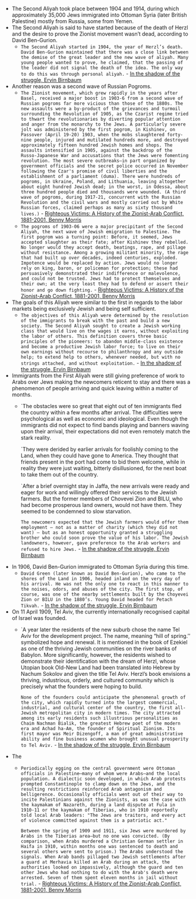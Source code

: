 - The Second Aliyah took place between 1904 and 1914, during which approximately 35,000 Jews immigrated into Ottoman Syria (later British Palestine) mostly from Russia, some from Yemen.
- The Second Aliyah is said to have started because of the death of Herzl and the desire to prove the Zionist movement wasn’t dead, according to David Ben-Gurion.
    - `The Second Aliyah started in 1904, the year of Herzl’s death. David Ben-Gurion maintained that there was a close link between the demise of the great leader and the new wave of aliyah. Many young people wanted to prove, he claimed, that the passing of the leader did not signal the death of the idea. The only way to do this was through personal aliyah.` - [In the shadow of the struggle, Ervin Birnbaum](https://archive.org/details/inshadowofstrugg0000birn/mode/1up?view=theater)
- Another reason was a second wave of Russian Pogroms.
    - `The Zionist movement, which grew rapidly in the years after Basel, received a major boost in 1903-6 from a second wave of Russian pogroms far more vicious than those of the 1880s. The new assaults were a by-product of the grievances and turmoil surrounding the Revolution of 1905, as the Czarist regime tried to thwart the revolutionaries by diverting popular attention and anger from the monarchy to the Jews. A particularly severe jolt was administered by the first pogrom, in Kishinev, on Passover (April 19-20) 1903, when the mobs slaughtered forty-nine people, injured and mutilated hundreds more, and destroyed approximately fifteen hundred Jewish homes and shops. The assaults intensified in 1905, against the backdrop of the Russo-Japanese War and accusations that the Jews were fomenting revolution. The most severe outbreaks—in part organized by government officials and the secret police occurred in November following the Czar's promise of civil liberties and the establishment of a parliament (duma). There were hundreds of pogroms, in Ukraine, Poland, and Lithuania, leaving altogether about eight hundred Jewish dead; in the worst, in Odessa, about three hundred people died and thousands were wounded. (A third wave of pogroms, during 1917-21, concurrent with the Russian Revolution and the civil wars and mostly carried out by White Russian forces, claimed perhaps as many as sixty thousand lives.)`  - [Righteous Victims: A History of the Zionist-Arab Conflict, 1881-2001, Benny Morris](https://gateway.pinata.cloud/ipfs/bafykbzaced6rtb5d4wthw3wapbnqafd3w7znfmikvzx43dqifs5amzbyzltas?filename=Righteous%20Victims%3A%20A%20History%20of%20the%20Zionist-Arab%20Conflict%2C%20--%20Benny%20Morris%20--%202001%20--%20Vintage%20--%209780679744757%20--%200ffdde5f35058146403a55786f6cfc18%20--%20Anna%E2%80%99s%20Archive.pdf)
    - `The pogroms of 1903-06 were a major precipitant of the Second Aliyah, the next wave of Jewish emigration to Palestine. The first pogrom was a turning point: Before, it seemed, Jews accepted slaughter as their fate; after Kishinev they rebelled. No longer would they accept death, beatings, rape, and pillage without resistance. Among a growing militant minority, the rage that had built up over decades, indeed centuries, exploded. Impotence would be replaced by action. Jews would no longer rely on king, baron, or policeman for protection; these had persuasively demonstrated their indifference or malevolence, and could not be trusted. Jews had to protect themselves and their own; at the very least they had to defend or assert their honor and go down fighting.`  - [Righteous Victims: A History of the Zionist-Arab Conflict, 1881-2001, Benny Morris](https://gateway.pinata.cloud/ipfs/bafykbzaced6rtb5d4wthw3wapbnqafd3w7znfmikvzx43dqifs5amzbyzltas?filename=Righteous%20Victims%3A%20A%20History%20of%20the%20Zionist-Arab%20Conflict%2C%20--%20Benny%20Morris%20--%202001%20--%20Vintage%20--%209780679744757%20--%200ffdde5f35058146403a55786f6cfc18%20--%20Anna%E2%80%99s%20Archive.pdf)
- The goals of this Aliyah were similar to the first in regards to the labor markets being exclusively Jewish and being self sufficient.
    - `The objectives of this Aliyah were determined by the resolution of the immigrants to break with the past and build a new society. The Second Aliyah sought to create a Jewish working class that would live on the wages it earns, without exploiting the labor of others. This definition covers three basic principles of the pioneers: to abandon middle-class existence and become a productive Jewish labor force; to live on their own earnings without recourse to philanthropy and any outside help; to extend help to others, whenever needed, but with no strings attached, and without exploitation.` - [In the shadow of the struggle, Ervin Birnbaum](https://archive.org/details/inshadowofstrugg0000birn/mode/1up?view=theater)
- Immigrants from the First Aliyah were still giving preference of work to Arabs over Jews making the newcomers reticent to stay and there was a phenomenon of people arriving and quick leaving within a matter of months.
    - `The obstacles were so great that eight out of ten immigrants fled the country within a few months after arrival. The difficulties were psychological as well as economic and ideological. Even though the immigrants did not expect to find bands playing and banners waving upon their arrival, their expectations did not even remotely match the stark reality.
      
      `They were derided by earlier arrivals for foolishly coming to the Land, when they could have gone to America. They thought that friends present in the port had come to bid them welcome, while in reality they were just waiting, bitterly disillusioned, for the next boat to take them out of the country.
      
      `After a brief overnight stay in Jaffa, the new arrivals were ready and eager for work and willingly offered their services to the Jewish farmers. But the former members of Chovevei Zion and BILU, who had become prosperous land owners, would not have them. They seemed to be condemned to slow starvation.
      
      `The newcomers expected that the Jewish farmers would offer them employment — not as a matter of charity (which they did not want) — but as an honest opportunity granted a struggling brother who could soon prove the value of his labor. The Jewish landowners, however, gave preference to the Arab workers and refused to hire Jews.` - [In the shadow of the struggle, Ervin Birnbaum](https://archive.org/details/inshadowofstrugg0000birn/mode/1up?view=theater)
- In 1906, David Ben-Gurion immigrated to Ottoman Syria during this time.
    - `David Green (later known as David Ben-Gurion), who came to the shores of the Land in 1906, headed inland on the very day of his arrival. He was not the only one to react in this manner to the noises, odors, and abuses of the city. The first stop, of course, was one of the nearby settlements built by the Choyevei Zion or BILU in the 1880’s. Young David headed for Petach Tikvah.` - [In the shadow of the struggle, Ervin Birnbaum](https://archive.org/details/inshadowofstrugg0000birn/mode/1up?view=theater)
- On 11 April 1909, Tel Aviv, the currently internationally recognised capital of Israel was founded.
    - `A year later the residents of the new suburb chose the name Tel Aviv for the development project. The name, meaning “hill of spring.’’ symbolized hope and renewal. It is mentioned in the book of Ezekiel as one of the thriving Jewish communities on the river banks of Babylon. More significantly, however, the residents wished to demonstrate their identification with the dream of Herzl, whose Utopian book Old-New Land had been translated into Hebrew by Nachum Sokolov and given the title Tel Aviv. Herzl’s book envisions a thriving, industrious, orderly, and cultured community which is precisely what the founders were hoping to build.
      
      `None of the founders could anticipate the phenomenal growth of the city, which rapidly turned into the largest commercial, industrial, and cultural center of the country, the first all-Jewish metropolitan city in modern times. The city attracted among its early residents such illustrious personalities as Chaim Nachman Bialik, the greatest Hebrew poet of the modern era and Achad ha-Am, the founder of Spiritual Zionism. Its first mayor was Meir Dizengoff, a man of great administrative ability and fine business acumen who brought unusual prosperity to Tel Aviv.` - [In the shadow of the struggle, Ervin Birnbaum](https://archive.org/details/inshadowofstrugg0000birn/mode/1up?view=theater)
- The
	- `Periodically egging on the central government were Ottoman officials in Palestine—many of whom were Arabs—and the local population. A dialectic soon developed, in which Arab protests prompted Constantinople to clamp down on the Jews, and the resulting restrictions reinforced Arab antagonism and belligerence. Occasionally officials went out of their way to incite Palestinians against the Zionists, as was the case with the kaymakam of Nazareth, during a land dispute at Fula in 1910-11 or the kaymakam of Tiberias, who in 1910 reportedly told local Arab leaders: "The Jews are traitors, and every act of violence committed against them is a patriotic act."`
  
	  `Between the spring of 1909 and 1911, six Jews were murdered by Arabs in the Tiberias area—but no one was convicted. (By comparison, when Arabs murdered a Christian German settler in Haifa in 1910, within months one was sentenced to death and several others were sent to prison.) The Arabs understood the signals. When Arab bands pillaged two Jewish settlements after a guard at Merhavia killed an Arab during an attack, the authorities looked on impassively, although the guard and ten other Jews who had nothing to do with the Arab's death were arrested. Seven of them spent eleven months in jail without trial.` - [Righteous Victims: A History of the Zionist-Arab Conflict, 1881-2001, Benny Morris](https://gateway.pinata.cloud/ipfs/bafykbzaced6rtb5d4wthw3wapbnqafd3w7znfmikvzx43dqifs5amzbyzltas?filename=Righteous%20Victims%3A%20A%20History%20of%20the%20Zionist-Arab%20Conflict%2C%20--%20Benny%20Morris%20--%202001%20--%20Vintage%20--%209780679744757%20--%200ffdde5f35058146403a55786f6cfc18%20--%20Anna%E2%80%99s%20Archive.pdf)   